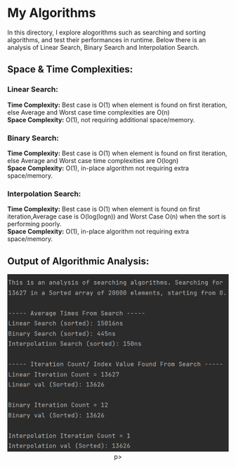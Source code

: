 # My Algorithms

In this directory, I explore alogorithms such as searching and sorting algorithms, and test their performances in runtime. Below there is an analysis of Linear Search, Binary Search and Interpolation Search.

## Space & Time Complexities:
### Linear Search:
**Time Complexity:** Best case is O(1) when element is found on first iteration, else Average and Worst case time complexities are O(n)<br/>
**Space Complexity:** O(1), not requiring additional space/memory.

### Binary Search:
**Time Complexity:** Best case is O(1) when element is found on first iteration, else Average and Worst case time complexities are O(logn)<br/>
**Space Complexity:** O(1), in-place algorithm not requiring extra space/memory.

### Interpolation Search:
**Time Complexity:** Best case is O(1) when element is found on first iteration,Average case is O(log(logn)) and Worst Case O(n) when the sort is performing poorly. <br/>
**Space Complexity:** O(1), in-place algorithm not requiring extra space/memory.

## Output of Algorithmic Analysis:
<p align="center">
    <img src="https://github.com/RileyMosca/MyDataStuctures/blob/main/Algorithms/SearchAlogrithmAnalysis.png">
p>


